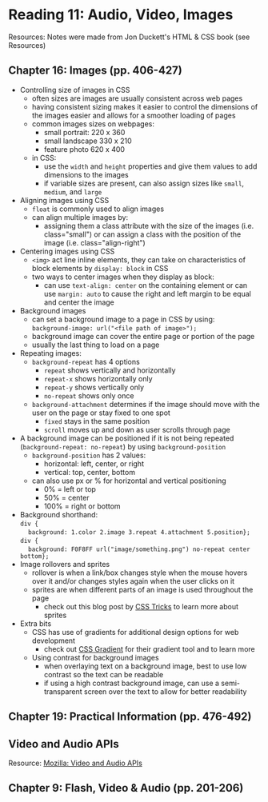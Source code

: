 # Reading 11: Audio, Video, Images

Resources: Notes were made from Jon Duckett's HTML & CSS book (see Resources)

## Chapter 16: Images (pp. 406-427)

* Controlling size of images in CSS
  * often sizes are images are usually consistent across web pages
  * having consistent sizing makes it easier to control the dimensions of the images easier and allows for a smoother loading of pages
  * common images sizes on webpages:
    * small portrait: 220 x 360
    * small landscape 330 x 210
    * feature photo 620 x 400
  * in CSS:
    * use the `width` and `height` properties and give them values to add dimensions to the images
    * if variable sizes are present, can also assign sizes like `small`, `medium`, and `large`
* Aligning images using CSS
  * `float` is commonly used to align images
  * can align multiple images by:
    * assigning them a class attribute with the size of the images (i.e. class="small") or can assign a class with the position of the image (i.e. class="align-right")
* Centering images using CSS
  * `<img>` act line inline elements, they can take on characteristics of block elements by `display: block` in CSS
  * two ways to center images when they display as block:
    * can use `text-align: center` on the containing element or can use `margin: auto` to cause the right and left margin to be equal and center the image
* Background images
  * can set a background image to a page in CSS by using:
  </br> `background-image: url("<file path of image>");`
  * background image can cover the entire page or portion of the page
  * usually the last thing to load on a page
* Repeating images:
  * `background-repeat` has 4 options
    * `repeat` shows vertically and horizontally
    * `repeat-x` shows horizontally only
    * `repeat-y` shows vertically only
    * `no-repeat` shows only once
  * `background-attachment` determines if the image should move with the user on the page or stay fixed to one spot
    * `fixed` stays in the same position
    * `scroll` moves up and down as user scrolls through page
* A background image can be positioned if it is not being repeated (`background-repeat: no-repeat`) by using `background-position`
  * `background-position` has 2 values:
    * horizontal: left, center, or right
    * vertical: top, center, bottom
  * can also use px or % for horizontal and vertical positioning
    * 0% = left or top
    * 50% = center
    * 100% = right or bottom
* Background shorthand:
  </br> `div {`
    </br>&nbsp;&nbsp;&nbsp;&nbsp;`background: 1.color 2.image 3.repeat 4.attachment 5.position};`
  </br> `div {`
    </br>&nbsp;&nbsp;&nbsp;&nbsp;`background: F0F8FF url("image/something.png") no-repeat center bottom};`
* Image rollovers and sprites
  * rollover is when a link/box changes style when the mouse hovers over it and/or changes styles again when the user clicks on it
  * sprites are when different parts of an image is used throughout the page
    * check out this blog post by [CSS Tricks](https://css-tricks.com/css-sprites/) to learn more about sprites
* Extra bits
  * CSS has use of gradients for additional design options for web development
    * check out [CSS Gradient](https://cssgradient.io/) for their gradient tool and to learn more
  * Using contrast for background images
    * when overlaying text on a background image, best to use low contrast so the text can be readable
    * if using a high contrast background image, can use a semi-transparent screen over the text to allow for better readability

## Chapter 19: Practical Information (pp. 476-492)

## Video and Audio APIs

Resource: [Mozilla: Video and Audio APIs](https://developer.mozilla.org/en-US/docs/Learn/JavaScript/Client-side_web_APIs/Video_and_audio_APIs)

## Chapter 9: Flash, Video & Audio (pp. 201-206)